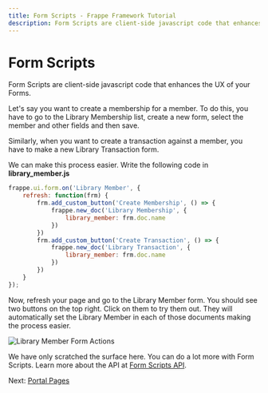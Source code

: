 ```yaml
---
title: Form Scripts - Frappe Framework Tutorial
description: Form Scripts are client-side javascript code that enhances the UX of your Forms
---
```


# Form Scripts

Form Scripts are client-side javascript code that enhances the UX of your Forms.

Let's say you want to create a membership for a member. To do this, you have to
go to the Library Membership list, create a new form, select the member and
other fields and then save.

Similarly, when you want to create a transaction against a member, you have to
make a new Library Transaction form.

We can make this process easier. Write the following code in **library_member.js**

```js
frappe.ui.form.on('Library Member', {
    refresh: function(frm) {
        frm.add_custom_button('Create Membership', () => {
            frappe.new_doc('Library Membership', {
                library_member: frm.doc.name
            })
        })
        frm.add_custom_button('Create Transaction', () => {
            frappe.new_doc('Library Transaction', {
                library_member: frm.doc.name
            })
        })
    }
});
```

Now, refresh your page and go to the Library Member form. You should see two buttons
on the top right. Click on them to try them out. They will automatically set the
Library Member in each of those documents making the process easier.

![Library Member Form Actions](/assets/frappe_docs/tutorial/library-member-form-actions.png)

We have only scratched the surface here. You can do a lot more with Form
Scripts. Learn more about the API at [Form Scripts
API](/docs/user/en/api/form).

Next: [Portal Pages](/docs/user/en/tutorial/portal-pages)
